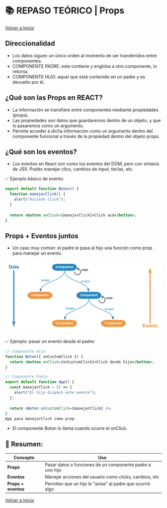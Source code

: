 # 📚 REPASO TEÓRICO | Props

[Volver a Inicio](../../README.md)

## Direccionalidad

- Los datos siguen un único orden al momento de ser transferidos entre componentes.
- COMPONENTE PADRE: este contiene y engloba a otro componente, lo retorna.
- COMPONENTE HIJO: aquel que está contenido en un padre y es devuelto por él.

## ¿Qué son las Props en REACT?

- La información se transfiere entre componentes mediante propiedades (props).
- Las propiedades son datos que guardaremos dentro de un objeto, y que lo pasaremos como un argumento.
- Permite acceder a dicha información como un argumento dentro del componente funcional a través de la propiedad dentro del objeto props.

## ¿Qué son los eventos?

- Los eventos en React son como los eventos del DOM, pero con sintaxis de JSX. Podés manejar clics, cambios de input, teclas, etc.

✅ Ejemplo básico de evento:

```jsx
export default function Boton() {
  function manejarClick() {
    alert("Hiciste click");
  }

  return <button onClick={manejarClick}>Click acá</button>;
}
```

## Props + Eventos juntos

- Un caso muy común: el padre le pasa al hijo una función como prop para manejar un evento.

<img src="../assets/props_y_eventos.png" alt="Props y Eventos en React">

✅ Ejemplo: pasar un evento desde el padre:

```jsx
// Componente Hijo
function Boton({ onCustomClick }) {
  return <button onClick={onCustomClick}>Click desde hijo</button>;
}
```

```jsx
// Componente Padre
export default function App() {
  const manejarClick = () => {
    alert("El hijo disparó este evento");
  };

  return <Boton onCustomClick={manejarClick} />;
}
App pasa manejarClick como prop.
```

- El componente Boton lo llama cuando ocurre el onClick.

## 🧠 Resumen:

| Concepto            | Uso                                                       |
| ------------------- | --------------------------------------------------------- |
| **Props**           | Pasar datos o funciones de un componente padre a uno hijo |
| **Eventos**         | Manejar acciones del usuario como clicks, cambios, etc    |
| **Props + eventos** | Permiten que un hijo le "avise" al padre que ocurrió algo |

[Volver a Inicio](../../README.md)